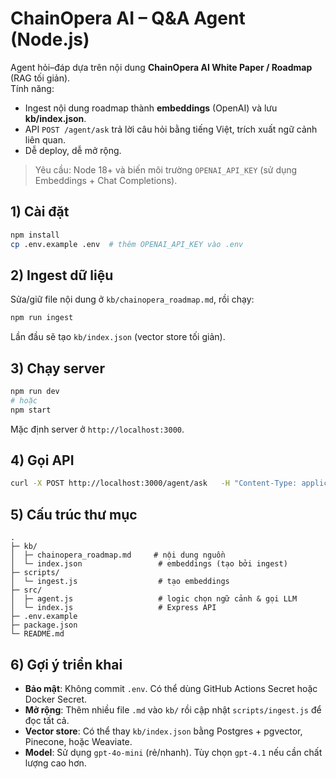 
# ChainOpera AI – Q&A Agent (Node.js)

Agent hỏi–đáp dựa trên nội dung **ChainOpera AI White Paper / Roadmap** (RAG tối giản).  
Tính năng:
- Ingest nội dung roadmap thành **embeddings** (OpenAI) và lưu **kb/index.json**.
- API `POST /agent/ask` trả lời câu hỏi bằng tiếng Việt, trích xuất ngữ cảnh liên quan.
- Dễ deploy, dễ mở rộng.

> Yêu cầu: Node 18+ và biến môi trường `OPENAI_API_KEY` (sử dụng Embeddings + Chat Completions).

## 1) Cài đặt
```bash
npm install
cp .env.example .env  # thêm OPENAI_API_KEY vào .env
```

## 2) Ingest dữ liệu
Sửa/giữ file nội dung ở `kb/chainopera_roadmap.md`, rồi chạy:
```bash
npm run ingest
```
Lần đầu sẽ tạo `kb/index.json` (vector store tối giản).

## 3) Chạy server
```bash
npm run dev
# hoặc
npm start
```
Mặc định server ở `http://localhost:3000`.

## 4) Gọi API
```bash
curl -X POST http://localhost:3000/agent/ask   -H "Content-Type: application/json"   -d '{"question":"roadmap này nói về chủ đề gì và khi nào có token/TGE?"}'
```

## 5) Cấu trúc thư mục
```
.
├─ kb/
│  ├─ chainopera_roadmap.md     # nội dung nguồn
│  └─ index.json                 # embeddings (tạo bởi ingest)
├─ scripts/
│  └─ ingest.js                  # tạo embeddings
├─ src/
│  ├─ agent.js                   # logic chọn ngữ cảnh & gọi LLM
│  └─ index.js                   # Express API
├─ .env.example
├─ package.json
└─ README.md
```

## 6) Gợi ý triển khai
- **Bảo mật**: Không commit `.env`. Có thể dùng GitHub Actions Secret hoặc Docker Secret.
- **Mở rộng**: Thêm nhiều file `.md` vào `kb/` rồi cập nhật `scripts/ingest.js` để đọc tất cả.
- **Vector store**: Có thể thay `kb/index.json` bằng Postgres + pgvector, Pinecone, hoặc Weaviate.
- **Model**: Sử dụng `gpt-4o-mini` (rẻ/nhanh). Tùy chọn `gpt-4.1` nếu cần chất lượng cao hơn.
